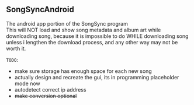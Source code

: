 SongSyncAndroid
-
The android app portion of the SongSync program  
This will NOT load and show song metadata and album art while downloading song, because it is impossible to do WHILE downloading song unless i lengthen the download process, and any other way may not be worth it.  
  
`TODO`:
   
   * make sure storage has enough space for each new song  
   * actually design and recreate the gui, its in programming placeholder mode now    
   * autodetect correct ip address
   * <s>make conversion optional</s>  
   